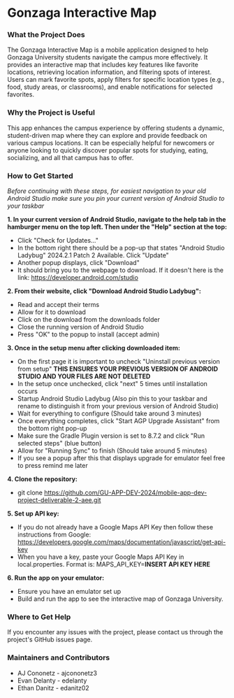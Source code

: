 # Gonzaga Interactive Map
### What the Project Does
The Gonzaga Interactive Map is a mobile application designed to help Gonzaga University students navigate the campus more effectively. It provides an interactive map that includes key features like favorite locations, retrieving location information, and filtering spots of interest. Users can mark favorite spots, apply filters for specific location types (e.g., food, study areas, or classrooms), and enable notifications for selected favorites.

### Why the Project is Useful
This app enhances the campus experience by offering students a dynamic, student-driven map where they can explore and provide feedback on various campus locations. It can be especially helpful for newcomers or anyone looking to quickly discover popular spots for studying, eating, socializing, and all that campus has to offer.

### How to Get Started
*Before continuing with these steps, for easiest navigation to your old Android Studio make sure you pin your current version of Android Studio to your taskbar*

**1. In your current version of Android Studio, navigate to the help tab in the hamburger menu on the top left. Then under the "Help" section at the top:**

* Click "Check for Updates..."
* In the bottom right there should be a pop-up that states "Android Studio Ladybug" 2024.2.1 Patch 2 Available. Click "Update"
* Another popup displays, click "Download"
* It should bring you to the webpage to download. If it doesn't here is the link: https://developer.android.com/studio

**2. From their website, click "Download Android Studio Ladybug":**

* Read and accept their terms
* Allow for it to download
* Click on the download from the downloads folder
* Close the running version of Android Studio
* Press "OK" to the popup to install (accept admin)

**3. Once in the setup menu after clicking downloaded item:**

* On the first page it is important to uncheck "Uninstall previous version from setup" **THIS ENSURES YOUR PREVIOUS VERSION OF ANDROID STUDIO AND YOUR FILES ARE NOT DELETED**
* In the setup once unchecked, click "next" 5 times until installation occurs
* Startup Android Studio Ladybug (Also pin this to your taskbar and rename to distinguish it from your previous version of Android Studio)
* Wait for everything to configure (Should take around 3 minutes)
* Once everything completes, click "Start AGP Upgrade Assistant" from the bottom right pop-up 
* Make sure the Gradle Plugin version is set to 8.7.2 and click "Run selected steps" (blue button)
* Allow for "Running Sync" to finish (Should take around 5 minutes)
* If you see a popup after this that displays upgrade for emulator feel free to press remind me later

**4. Clone the repository:**
* git clone https://github.com/GU-APP-DEV-2024/mobile-app-dev-project-deliverable-2-aee.git

**5. Set up API key:**
* If you do not already have a Google Maps API Key then follow these instructions from Google: https://developers.google.com/maps/documentation/javascript/get-api-key
* When you have a key, paste your Google Maps API Key in local.properties. Format is: MAPS_API_KEY=**INSERT API KEY HERE**

**6. Run the app on your emulator:**
* Ensure you have an emulator set up
* Build and run the app to see the interactive map of Gonzaga University.

### Where to Get Help
If you encounter any issues with the project, please contact us through the project's GitHub issues page.

### Maintainers and Contributors
* AJ Cononetz - ajcononetz3
* Evan Delanty - edelanty
* Ethan Danitz - edanitz02